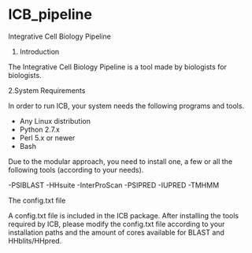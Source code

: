 # ICB_pipeline
Integrative Cell Biology Pipeline
1. Introduction

The Integrative Cell Biology Pipeline is a tool made by biologists for biologists.


2.System Requirements

In order to run ICB, your system needs the following programs and tools.

- Any Linux distribution
- Python 2.7.x
- Perl 5.x or newer
- Bash

Due to the modular approach, you need to install one, a few or all the following tools (according to your needs).

-PSIBLAST
-HHsuite
-InterProScan
-PSIPRED
-IUPRED
-TMHMM

The config.txt file

A config.txt file is included in the ICB package.
After installing the tools required by ICB, please modify the config.txt file according to your installation paths and the amount of cores available for BLAST and HHblits/HHpred.
